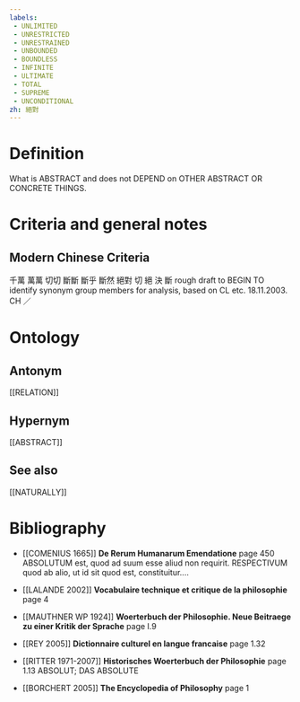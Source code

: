 ```yaml
---
labels: 
 - UNLIMITED
 - UNRESTRICTED
 - UNRESTRAINED
 - UNBOUNDED
 - BOUNDLESS
 - INFINITE
 - ULTIMATE
 - TOTAL
 - SUPREME
 - UNCONDITIONAL
zh: 絕對
---
```


# Definition
What is ABSTRACT and does not DEPEND on OTHER ABSTRACT OR CONCRETE THINGS.
# Criteria and general notes
## Modern Chinese Criteria
千萬
萬萬
切切
斷斷
斷乎
斷然
絕對
切
絕
決
斷
rough draft to BEGIN TO identify synonym group members for analysis, based on CL etc. 18.11.2003. CH ／
# Ontology

## Antonym
[[RELATION]]
## Hypernym
[[ABSTRACT]]
## See also
[[NATURALLY]]
# Bibliography
- [[COMENIUS 1665]]
**De Rerum Humanarum Emendatione** page 450
ABSOLUTUM est, quod ad suum esse aliud non requirit. RESPECTIVUM quod ab alio, ut id sit quod est, constituitur....
- [[LALANDE 2002]]
**Vocabulaire technique et critique de la philosophie** page 4

- [[MAUTHNER WP 1924]]
**Woerterbuch der Philosophie. Neue Beitraege zu einer Kritik der Sprache** page I.9

- [[REY 2005]]
**Dictionnaire culturel en langue francaise** page 1.32

- [[RITTER 1971-2007]]
**Historisches Woerterbuch der Philosophie** page 1.13
ABSOLUT; DAS ABSOLUTE
- [[BORCHERT 2005]]
**The Encyclopedia of Philosophy** page 1
